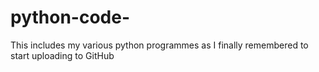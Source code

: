 # python-code-
This includes my various python programmes as I finally remembered to start uploading to GitHub
